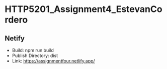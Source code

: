 # HTTP5201_Assignment4_EstevanCordero

## Netify
- Build: npm run build
- Publish Directory: dist
- Link: https://assignmentfour.netlify.app/
